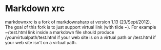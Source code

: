 Markdown xrc
====================

markdownxrc is a fork of [markdownsharp][] at version 1.13 (23/Sept/2012).
The goal of this fork is to just support virtual link (with tilde ~).
For example ~/test.html link inside a markdown file should produce 
/yourvirtualpath/test.html if your web site is on a virtual path or 
/test.html if your web site isn't on a virtual path.


[markdownsharp]: http://code.google.com/p/markdownsharp/